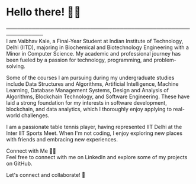 
# Hello there! 👋🏻  
────────────────────────────────────────────────────────────<br>
I am Vaibhav Kale, a Final-Year Student at Indian Institute of Technology, Delhi (IITD), majoring in Biochemical and Biotechnology Engineering with a Minor in Computer Science. My academic and professional journey has been fueled by a passion for technology, programming, and problem-solving.<br>

Some of the courses I am pursuing during my undergraduate studies include Data Structures and Algorithms, Artificial Intelligence, Machine Learning, Database Management Systems, Design and Analysis of Algorithms, Blockchain Technology, and Software Engineering. These have laid a strong foundation for my interests in software development, blockchain, and data analytics, which I thoroughly enjoy applying to real-world challenges.<br>

I am a passionate table tennis player, having represented IIT Delhi at the Inter IIT Sports Meet. When I'm not coding, I enjoy exploring new places with friends and embracing new experiences.

Connect with Me 🤝🏻 <br>
Feel free to connect with me on LinkedIn and explore some of my projects on GitHub.

Let's connect and collaborate! 🚀

